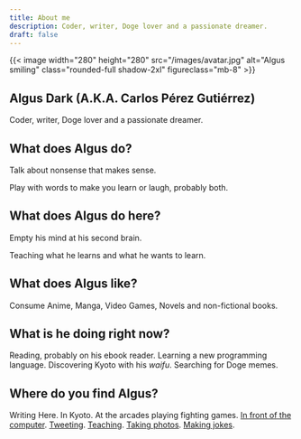 ```yaml
---
title: About me
description: Coder, writer, Doge lover and a passionate dreamer.
draft: false
---
```


{{< image width="280" height="280" src="/images/avatar.jpg" alt="Algus smiling" class="rounded-full shadow-2xl" figureclass="mb-8" >}}

## Algus Dark (A.K.A. Carlos Pérez Gutiérrez)
Coder, writer, Doge lover and a passionate dreamer.
## What does Algus do?
Talk about nonsense that makes sense.

Play with words to make you learn or laugh, probably both.

## What does Algus do here?
Empty his mind at his second brain.

Teaching what he learns and what he wants to learn.
## What does Algus like?
Consume Anime, Manga, Video Games, Novels and non-fictional books.

## What is he doing right now?
Reading, probably on his ebook reader. Learning a new programming language. Discovering Kyoto with his *waifu*. Searching for Doge memes.

## Where do you find Algus?

Writing Here. In Kyoto. At the arcades playing fighting games. [In front of the computer](https://git.algus.ninja). [Tweeting](https://tweet.algus.ninja). [Teaching](https://pues.algus.ninja). [Taking photos](https://ig.algus.ninja). [Making jokes](https://in.algus.ninja).